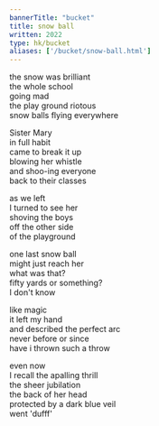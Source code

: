 ```yaml
---
bannerTitle: "bucket" 
title: snow ball
written: 2022
type: hk/bucket
aliases: ['/bucket/snow-ball.html']
---
```


the snow was brilliant  
the whole school  
going mad  
the play ground riotous  
snow balls flying everywhere  


Sister Mary  
in full habit  
came to break it up  
blowing her whistle  
and shoo-ing everyone  
back to their classes  


as we left  
I turned to see her  
shoving the boys   
off the other side  
of the playground  

  
one last snow ball  
might just reach her  
what was that?  
fifty yards or something?  
I don't know  

  
like magic  
it left my hand  
and described the perfect arc  
never before or since  
have i thrown such a throw  

  
even now  
I recall the apalling thrill  
the sheer jubilation  
the back of her head  
protected by a dark blue veil  
went 'dufff'
